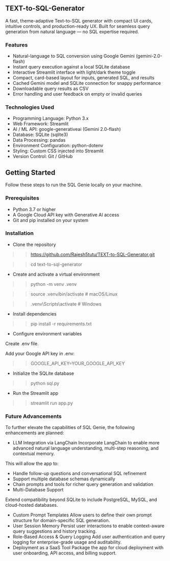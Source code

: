 ## TEXT-to-SQL-Generator
A fast, theme-adaptive Text-to-SQL generator with compact UI cards, intuitive controls, and production-ready UX. Built for seamless query generation from natural language — no SQL expertise required.

### Features
- Natural-language to SQL conversion using Google Gemini (gemini-2.0-flash)
- Instant query execution against a local SQLite database
- Interactive Streamlit interface with light/dark theme toggle
- Compact, card-based layout for inputs, generated SQL, and results
- Cached Gemini model and SQLite connection for snappy performance
- Downloadable query results as CSV
- Error handling and user feedback on empty or invalid queries

### Technologies Used
- Programming Language: Python 3.x
- Web Framework: Streamlit
- AI / ML API: google-generativeai (Gemini 2.0-flash)
- Database: SQLite (sqlite3)
- Data Processing: pandas
- Environment Configuration: python-dotenv
- Styling: Custom CSS injected into Streamlit
- Version Control: Git / GitHub

## Getting Started
Follow these steps to run the SQL Genie locally on your machine.

### Prerequisites
- Python 3.7 or higher
- A Google Cloud API key with Generative AI access
- Git and pip installed on your system

### Installation
- Clone the repository
>> https://github.com/Rajesh5tutu/TEXT-to-SQL-Generator.git

>>cd text-to-sql-generator

- Create and activate a virtual environment
>> python -m venv .venv

>> source .venv/bin/activate      # macOS/Linux

>>.venv\Scripts\activate         # Windows

- Install dependencies
>> pip install -r requirements.txt

- Configure environment variables

Create .env file.

Add your Google API key in .env:
>> GOOGLE_API_KEY=YOUR_GOOGLE_API_KEY

- Initialize the SQLite database
>> python sql.py

- Run the Streamlit app
>> streamlit run app.py

### Future Advancements
To further elevate the capabilities of SQL Genie, the following enhancements are planned:
- LLM Integration via LangChain
Incorporate LangChain to enable more advanced natural language understanding, multi-step reasoning, and contextual memory.

This will allow the app to:
- Handle follow-up questions and conversational SQL refinement
- Support multiple database schemas dynamically
- Chain prompts and tools for richer query generation and validation
- Multi-Database Support
  
Extend compatibility beyond SQLite to include PostgreSQL, MySQL, and cloud-hosted databases.
- Custom Prompt Templates
Allow users to define their own prompt structure for domain-specific SQL generation.
- User Session Memory
Persist user interactions to enable context-aware query suggestions and history tracking.
- Role-Based Access & Query Logging
Add user authentication and query logging for enterprise-grade usage and auditability.
- Deployment as a SaaS Tool
Package the app for cloud deployment with user onboarding, API access, and billing support.



